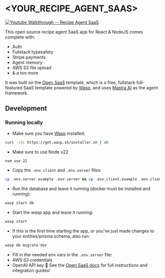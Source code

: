# <YOUR_RECIPE_AGENT_SAAS>
[![Youtube Walkthrough -- Recipe Agent SaaS](https://img.youtube.com/vi/-mWmIaJ6AJk/0.jpg)](https://youtu.be/-mWmIaJ6AJk)

This open source recipe agent SaaS app for React & NodeJS comes complete with:

- Auth
- Fullstack typesafety
- Stripe payments
- Agent memory
- AWS S3 file upload
- & a ton more

It was built on the [Open SaaS](https://opensaas.sh) template, which is a free, fullstack full-featured SaaS template powered by [Wasp](https://wasp.sh), and uses [Mastra AI](https://mastra.ai/) as the agent framework.

## Development

### Running locally

- Make sure you have [Wasp](https://wasp.sh) installed:

```bash
curl -sSL https://get.wasp.sh/installer.sh | sh
```

- Make sure to use Node v22

```bash
nvm use 22
```

- Copy the `.env.client` and `.env.server` files:

```bash
cp .env.server.example .env.server && cp .env.client.example .env.client
```

- Run the database and leave it running (docker must be installed and running):

```bash
wasp start db
```

- Start the wasp app and leave it running:

```bash
wasp start
```

- If this is the first time starting the app, or you've just made changes to your entities/prisma schema, also run:

```bash
wasp db migrate-dev
```

- Fill in the needed env vars in the `.env.server` file:
- AWS S3 credentials
- OpenAI API key
  🤠 See the [Open SaaS docs](https://docs.opensaas.sh) for full instructions and integration guides!
